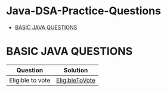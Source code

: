 # Java-DSA-Practice-Questions

* [BASIC JAVA QUESTIONS](#basic-java-questions)

# BASIC JAVA QUESTIONS

|Question|                               Solution                                                                                |
|:------:|:---------------------------------------------------------------------------------------------------------------------:|
| Eligible to vote                               				  | [EligibleToVote](https://github.com/kandpaladiti/Java-DSA-Practice-Questions/blob/main/path/to/eligibletovote.java)               									    |
